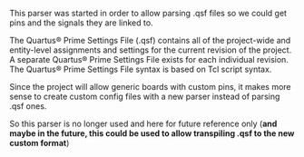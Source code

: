 This parser was started in order to allow parsing .qsf files so we could get pins and the signals they are linked to.

The Quartus® Prime Settings File (.qsf) contains all of the project-wide and entity-level assignments and settings for the current revision of the project. A separate Quartus® Prime Settings File exists for each individual revision. The Quartus® Prime Settings File syntax is based on Tcl script syntax. 


Since the project will allow generic boards with custom pins, it makes more sense to create custom config files with a new parser instead of parsing .qsf ones.


So this parser is no longer used and here for future reference only (**and maybe in the future, this could be used to allow transpiling .qsf to the new custom format**)